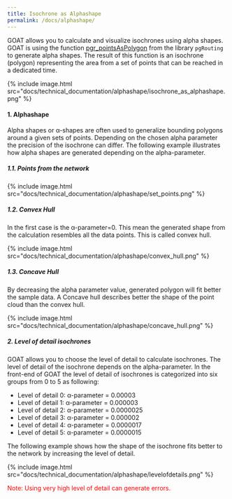 ```yaml
---
title: Isochrone as Alphashape
permalink: /docs/alphashape/
---
```


GOAT allows you to calculate and visualize isochrones using alpha shapes. GOAT is using the function 
[pgr_pointsAsPolygon](https://docs.pgrouting.org/v2.0.0-alpha/src/driving_distance/doc/dd_points_as_polygon.html) from the library `pgRouting` to generate alpha shapes. The result of this function is an isochrone (polygon) representing the area from a set of points that can be reached in a dedicated time.
<td> {% include image.html src="docs/technical_documentation/alphashape/isochrone_as_alphashape.png" %} </td>

#### 1. Alphashape
Alpha shapes or α-shapes are often used to generalize bounding polygons around a given sets of points. Depending on the chosen alpha parameter the precision of the isochrone can differ. The following example illustrates how alpha shapes are generated depending on the alpha-parameter. 
##### 1.1. Points from the network
<td> {% include image.html src="docs/technical_documentation/alphashape/set_points.png" %} </td>

##### 1.2. Convex Hull 
In the first case is the α-parameter=0. This mean the generated shape from the calculation resembles all the data points. This is called convex hull. 
<td> {% include image.html src="docs/technical_documentation/alphashape/convex_hull.png" %} </td>

##### 1.3. Concave Hull
By decreasing the alpha parameter value, generated polygon will fit better the sample data. 
A Concave hull describes better the shape of the point cloud than the convex hull.  
<td> {% include image.html src="docs/technical_documentation/alphashape/concave_hull.png" %} </td>

##### 2. Level of detail isochrones
GOAT allows you to choose the level of detail to calculate isochrones. 
The level of detail of the isochrone depends on the alpha-parameter. In the front-end of GOAT the level of detail of isochrones is categorized into six groups from 0 to 5 as following: 
- Level of detail 0: α-parameter = 0.00003
- Level of detail 1: α-parameter = 0.000003
- Level of detail 2: α-parameter = 0.0000025
- Level of detail 3: α-parameter = 0.000002
- Level of detail 4: α-parameter = 0.0000017
- Level of detail 5: α-parameter = 0.0000015

The following example shows how the shape of the isochrone fits better to the network by increasing the level of detail.

<td> {% include image.html src="docs/technical_documentation/alphashape/levelofdetails.png" %} </td>

<span style="color:red">Note: Using very high level of detail can generate errors.</span>


